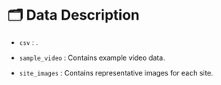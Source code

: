 # 🗂️ Data Description

- `csv` :  .

- `sample_video` :  Contains example video data.

- `site_images` : Contains representative images for each site.

